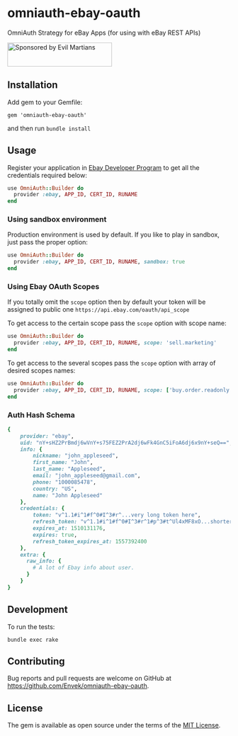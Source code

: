 # omniauth-ebay-oauth

OmniAuth Strategy for eBay Apps (for using with eBay REST APIs)

<a href="https://evilmartians.com/?utm_source=omniauth-ebay-oauth&utm_campaign=project_page">
<img src="https://evilmartians.com/badges/sponsored-by-evil-martians.svg" alt="Sponsored by Evil Martians" width="236" height="54">
</a>


## Installation

Add gem to your Gemfile:

`gem 'omniauth-ebay-oauth'`

and then run `bundle install`

## Usage

Register your application in [Ebay Developer Program](https://go.developer.ebay.com) to get all the
credentials required below:

```ruby
use OmniAuth::Builder do
  provider :ebay, APP_ID, CERT_ID, RUNAME
end
```

### Using sandbox environment

Production environment is used by default.
If you like to play in sandbox, just pass the proper option:

```ruby
use OmniAuth::Builder do
  provider :ebay, APP_ID, CERT_ID, RUNAME, sandbox: true
end
```

### Using Ebay OAuth Scopes

If you totally omit the `scope` option then by default your token will be assigned to public one
`https://api.ebay.com/oauth/api_scope`

To get access to the certain scope pass the `scope` option with scope name:

```ruby
use OmniAuth::Builder do
  provider :ebay, APP_ID, CERT_ID, RUNAME, scope: 'sell.marketing'
end
```

To get access to the several scopes pass the `scope` option with array of desired scopes names:

```ruby
use OmniAuth::Builder do
  provider :ebay, APP_ID, CERT_ID, RUNAME, scope: ['buy.order.readonly', 'sell.marketing']
end
```

### Auth Hash Schema

```ruby
{
    provider: "ebay",
    uid: "nY+sHZ2PrBmdj6wVnY+s75FEZ2PrA2dj6wFk4GnC5iFoA6dj6x9nY+seQ==",
    info: {
        nickname: "john_appleseed",
        first_name: "John",
        last_name: "Appleseed",
        email: "john_appleseed@gmail.com",
        phone: "1000085478",
        country: "US",
        name: "John Appleseed"
    },
    credentials: {
        token: "v^1.1#i^1#f^0#I^3#r^...very long token here",
        refresh_token: "v^1.1#i^1#f^0#I^3#r^1#p^3#t^Ul4xMF8xO...shorter one",
        expires_at: 1510131176,
        expires: true,
        refresh_token_expires_at: 1557392400
    },
    extra: {
      raw_info: {
        # A lot of Ebay info about user. 
      }
    }
}
```

## Development

To run the tests:

`bundle exec rake`

## Contributing

Bug reports and pull requests are welcome on GitHub at https://github.com/Envek/omniauth-ebay-oauth.


## License

The gem is available as open source under the terms of the [MIT License](http://opensource.org/licenses/MIT).
